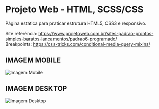 # Projeto Web - HTML, SCSS/CSS
Página estática para praticar estrutura HTML5, CSS3 e responsivo.

Site referência: https://www.projetoweb.com.br/sites-padrao-prontos-simples-baratos-lancamentos/padrao6-programado/ <br>
Breakpoints: https://css-tricks.com/conditional-media-query-mixins/

## IMAGEM MOBILE
![Imagem Mobile](https://github.com/realluan05/lp-projetoweb/blob/assets/images/main/mobile.png)

## IMAGEM DESKTOP
![Imagem Desktop](https://github.com/realluan05/lp-projetoweb/blob/main/assets/images/desktop.png)
